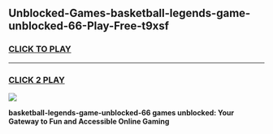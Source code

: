 
## Unblocked-Games-basketball-legends-game-unblocked-66-Play-Free-t9xsf
<h3>
<a href="https://premium76.site?title=basketball-legends-game-unblocked-66&ref=15A">CLICK TO PLAY</a></h3>
<hr>

<h3>
<a href="https://premium76.site?title=basketball-legends-game-unblocked-66&ref=15A">CLICK 2 PLAY</a>
  
</h3>

<a href="https://premium76.site?title=basketball-legends-game-unblocked-66&ref=15A"><img src="https://clearcache.store/games.png"></a>


**basketball-legends-game-unblocked-66 games unblocked: Your Gateway to Fun and Accessible Online Gaming**
